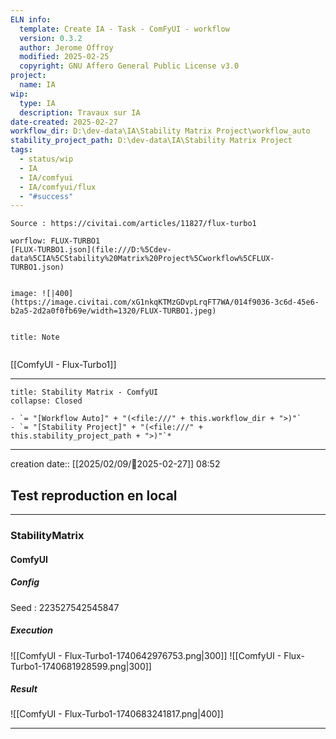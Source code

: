 ```yaml
---
ELN info:
  template: Create IA - Task - ComFyUI - workflow
  version: 0.3.2
  author: Jerome Offroy
  modified: 2025-02-25
  copyright: GNU Affero General Public License v3.0
project:
  name: IA
wip:
  type: IA
  description: Travaux sur IA
date-created: 2025-02-27
workflow_dir: D:\dev-data\IA\Stability Matrix Project\workflow_auto
stability_project_path: D:\dev-data\IA\Stability Matrix Project
tags:
  - status/wip
  - IA
  - IA/comfyui
  - IA/comfyui/flux
  - "#success"
---
```

```ad-tip
Source : https://civitai.com/articles/11827/flux-turbo1

worflow: FLUX-TURBO1
[FLUX-TURBO1.json](file:///D:%5Cdev-data%5CIA%5CStability%20Matrix%20Project%5Cworkflow%5CFLUX-TURBO1.json)


image: ![|400](https://image.civitai.com/xG1nkqKTMzGDvpLrqFT7WA/014f9036-3c6d-45e6-b2a5-2d2a0f0fb69e/width=1320/FLUX-TURBO1.jpeg)


```

```ad-note
title: Note


```

[[ComfyUI - Flux-Turbo1]]

---

```ad-tip
title: Stability Matrix - ComfyUI
collapse: Closed

- `= "[Workflow Auto]" + "(<file:///" + this.workflow_dir + ">)"`
- `= "[Stability Project]" + "(<file:///" + this.stability_project_path + ">)"`*
```

---
creation date:: [[2025/02/09/📒2025-02-27]]  08:52



## Test reproduction en local

---
### StabilityMatrix

#### ComfyUI
##### Config
Seed :  223527542545847
##### Execution
![[ComfyUI - Flux-Turbo1-1740642976753.png|300]]  ![[ComfyUI - Flux-Turbo1-1740681928599.png|300]]

##### Result
![[ComfyUI - Flux-Turbo1-1740683241817.png|400]]

---



